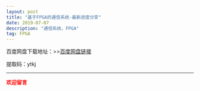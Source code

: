 ```yaml
---
layout: post
title: "基于FPGA的通信系统-最新进度分享"
date: 2019-07-07
description: "通信系统，FPGA"
tag: FPGA
---
```



百度网盘下载地址：>>[百度网盘链接](https://pan.baidu.com/s/1oCWH43QepmR5OvnuD24IUw)

提取码：ytkj

-----

<font face="黑体" color="red">**欢迎留言**</font>